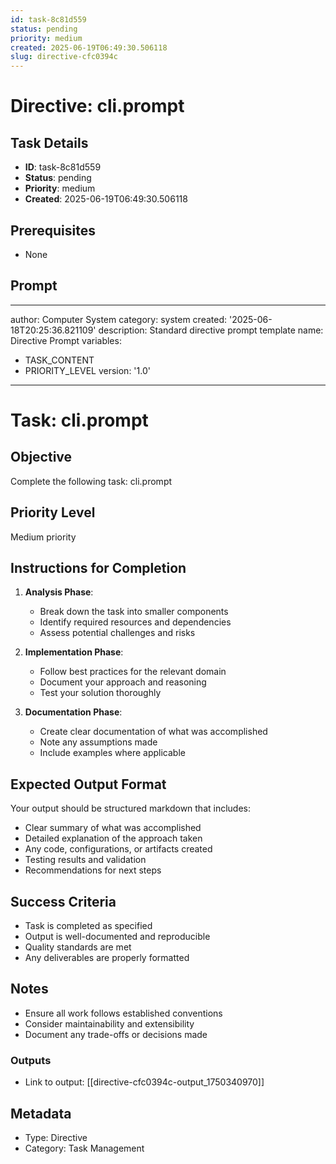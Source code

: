```yaml
---
id: task-8c81d559
status: pending
priority: medium
created: 2025-06-19T06:49:30.506118
slug: directive-cfc0394c
---
```


# Directive: cli.prompt

## Task Details
- **ID**: task-8c81d559
- **Status**: pending
- **Priority**: medium
- **Created**: 2025-06-19T06:49:30.506118

## Prerequisites
- None

## Prompt
---
author: Computer System
category: system
created: '2025-06-18T20:25:36.821109'
description: Standard directive prompt template
name: Directive Prompt
variables:
- TASK_CONTENT
- PRIORITY_LEVEL
version: '1.0'
---

# Task: cli.prompt

## Objective
Complete the following task: cli.prompt

## Priority Level
Medium priority

## Instructions for Completion
1. **Analysis Phase**: 
   - Break down the task into smaller components
   - Identify required resources and dependencies
   - Assess potential challenges and risks

2. **Implementation Phase**:
   - Follow best practices for the relevant domain
   - Document your approach and reasoning
   - Test your solution thoroughly

3. **Documentation Phase**:
   - Create clear documentation of what was accomplished
   - Note any assumptions made
   - Include examples where applicable

## Expected Output Format
Your output should be structured markdown that includes:
- Clear summary of what was accomplished
- Detailed explanation of the approach taken
- Any code, configurations, or artifacts created
- Testing results and validation
- Recommendations for next steps

## Success Criteria
- Task is completed as specified
- Output is well-documented and reproducible
- Quality standards are met
- Any deliverables are properly formatted

## Notes
- Ensure all work follows established conventions
- Consider maintainability and extensibility
- Document any trade-offs or decisions made

### Outputs
- Link to output: [[directive-cfc0394c-output_1750340970]]

## Metadata
- Type: Directive
- Category: Task Management
